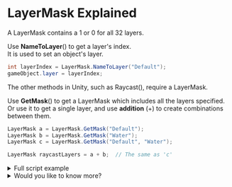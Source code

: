 # LayerMask Explained
A LayerMask contains a 1 or 0 for all 32 layers.  

Use **NameToLayer**() to get a layer's index.  
It is used to set an object's layer. 
```cs
int layerIndex = LayerMask.NameToLayer("Default");
gameObject.layer = layerIndex;
```
The other methods in Unity, such as Raycast(), require a LayerMask.

Use **GetMask**() to get a LayerMask which includes all the layers specified.  
Or use it to get a single layer, and use **addition** (+) to create combinations between them.  
```cs
LayerMask a = LayerMask.GetMask("Default");
LayerMask b = LayerMask.GetMask("Water");
LayerMask c = LayerMask.GetMask("Default", "Water");

LayerMask raycastLayers = a + b;  // The same as 'c'
```

<details>
<summary>Full script example</summary>

```cs
using UnityEngine;

public class LayerMaskScriptExample : MonoBehaviour
{
    private Ray ray;
    private float distance;
    private LayerMask raycastLayers;

    private void Awake()
    {
        LayerMask a = LayerMask.GetMask("Default");
        LayerMask b = LayerMask.GetMask("Water");
        LayerMask c = LayerMask.GetMask("Default", "Water");

        raycastLayers = a + b;  // The same as 'c'

        ray = new Ray(transform.position, transform.forward);
        distance = Mathf.Infinity;
    }

    private void FixedUpdate()
    {
        if (Physics.Raycast(ray, distance, raycastLayers))
        {
            Debug.Log("Hit something on a layer included in the mask!");
        }
    }
}
```
</details>


<details>
<summary>Would you like to know more?</summary>

# BitMask  

**BitMask** is a data science concept for storing data in a binary format,  
which is very efficient because it is the native language of digital computers. 

**LayerMask** is a type of BitMask, designed to represent a set of layers in Unity.  
It is fixed at 32 bits, the same number of max layers in the game engine.

The value of the mask is only shown as an integer, and the binary sequence itself is not exposed,  
but it is possible to convert the integer value into binary and have a look. 
```cs
int layerIndex = LayerMask.NameToLayer("Water");   // layerIndex == 4
LayerMask layerMask = LayerMask.GetMask("Water");  // layerMask.value == 16
string binary = Convert.ToString(layerMask, 2).PadLeft(32, '0');
Debug.Log(binary);  // 00000000000000000000000000010000
```
Each bit in the binary sequence represents a layer index. 
The sequence runs from Right to Left. 
Adding layer index 4 to a LayerMask, sets the bit at index 4 to 1, 
which when converted from binary to decimal is 16. (2^4)

That explains why **layerIndex** and **LayerMask.value** are not the same, despite both being integers.

</details>
